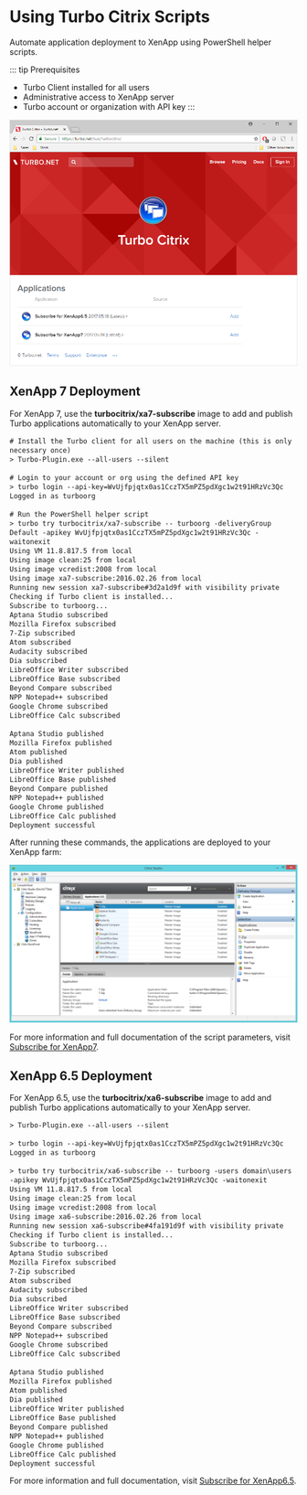 # Using Turbo Citrix Scripts

Automate application deployment to XenApp using PowerShell helper scripts.

::: tip Prerequisites
- Turbo Client installed for all users
- Administrative access to XenApp server
- Turbo account or organization with API key
:::

![Citrix scripts](/images/scripts1.png)

## XenApp 7 Deployment

For XenApp 7, use the **turbocitrix/xa7-subscribe** image to add and publish Turbo applications automatically to your XenApp server.

```
# Install the Turbo client for all users on the machine (this is only necessary once)
> Turbo-Plugin.exe --all-users --silent

# Login to your account or org using the defined API key
> turbo login --api-key=WvUjfpjqtx0as1CczTX5mPZ5pdXgc1w2t91HRzVc3Qc 
Logged in as turboorg

# Run the PowerShell helper script
> turbo try turbocitrix/xa7-subscribe -- turboorg -deliveryGroup Default -apikey WvUjfpjqtx0as1CczTX5mPZ5pdXgc1w2t91HRzVc3Qc -waitonexit
Using VM 11.8.817.5 from local
Using image clean:25 from local
Using image vcredist:2008 from local
Using image xa7-subscribe:2016.02.26 from local
Running new session xa7-subscribe#3d2a1d9f with visibility private
Checking if Turbo client is installed...
Subscribe to turboorg...
Aptana Studio subscribed
Mozilla Firefox subscribed
7-Zip subscribed
Atom subscribed
Audacity subscribed
Dia subscribed
LibreOffice Writer subscribed
LibreOffice Base subscribed
Beyond Compare subscribed
NPP Notepad++ subscribed
Google Chrome subscribed
LibreOffice Calc subscribed

Aptana Studio published
Mozilla Firefox published
Atom published
Dia published
LibreOffice Writer published
LibreOffice Base published
Beyond Compare published
NPP Notepad++ published
Google Chrome published
LibreOffice Calc published
Deployment successful
```

After running these commands, the applications are deployed to your XenApp farm:

![Citrix XenApp farm](/images/scripts2.png)

For more information and full documentation of the script parameters, visit [Subscribe for XenApp7](https://app.turbo.net/hub/turbocitrix/xa7-subscribe).

## XenApp 6.5 Deployment

For XenApp 6.5, use the **turbocitrix/xa6-subscribe** image to add and publish Turbo applications automatically to your XenApp server.

```
> Turbo-Plugin.exe --all-users --silent

> turbo login --api-key=WvUjfpjqtx0as1CczTX5mPZ5pdXgc1w2t91HRzVc3Qc 
Logged in as turboorg

> turbo try turbocitrix/xa6-subscribe -- turboorg -users domain\users -apikey WvUjfpjqtx0as1CczTX5mPZ5pdXgc1w2t91HRzVc3Qc -waitonexit
Using VM 11.8.817.5 from local
Using image clean:25 from local
Using image vcredist:2008 from local
Using image xa6-subscribe:2016.02.26 from local
Running new session xa6-subscribe#4fa191d9f with visibility private
Checking if Turbo client is installed...
Subscribe to turboorg...
Aptana Studio subscribed
Mozilla Firefox subscribed
7-Zip subscribed
Atom subscribed
Audacity subscribed
Dia subscribed
LibreOffice Writer subscribed
LibreOffice Base subscribed
Beyond Compare subscribed
NPP Notepad++ subscribed
Google Chrome subscribed
LibreOffice Calc subscribed

Aptana Studio published
Mozilla Firefox published
Atom published
Dia published
LibreOffice Writer published
LibreOffice Base published
Beyond Compare published
NPP Notepad++ published
Google Chrome published
LibreOffice Calc published
Deployment successful
```

For more information and full documentation, visit [Subscribe for XenApp6.5](https://app.turbo.net/hub/turbocitrix/xa7-subscribe).
